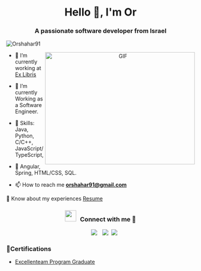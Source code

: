 <h1 align="center">Hello 👋, I'm Or </h1>

<h3 align="center">A passionate software developer from Israel</h3>

<p align="left"> <img src="https://komarev.com/ghpvc/?username=Orshahar91&label=Profile%20views&color=0e75b6&style=flat" alt="Orshahar91" /> </p>

<a target="_blank" align="center">
  <img align="right" top="500" height="300" width="400" alt="GIF" src="https://media.giphy.com/media/SWoSkN6DxTszqIKEqv/giphy.gif">
</a>

- 🔭 I’m currently working at <a href="https://exlibrisgroup.com/" target="blank">Ex Libris</a>

- 🌱 I’m currently Working as a Software Engineer.

- 💪 Skills: Java, Python, C/C++, JavaScript/TypeScript,
- 💪 Angular, Spring, HTML/CSS, SQL.
- 📫 How to reach me **orshahar91@gmail.com**

📄 Know about my experiences <a href="https://github.com/Orshahar91/Me/blob/master/Or%20Shahar%20Resume.pdf" target="blank">Resume</a>
<br/>
<h3 align="center" > <img src="https://media.giphy.com/media/iY8CRBdQXODJSCERIr/giphy.gif" width="30" height="30" style="margin-right: 10px;">Connect with me 🤝 </h3>

<p align="center">

 <div align="center"  class="icons-social" style="margin-left: 10px;">
        <a style="margin-left: 10px;"  target="_blank" href="https://www.linkedin.com/in/or-shahar-exl/">
			<img src="https://img.icons8.com/doodle/40/000000/linkedin--v2.png"></a>
        <a style="margin-left: 10px;" target="_blank" href="https://github.com/Orshahar91">
		<img src="https://img.icons8.com/doodle/40/000000/github--v1.png"></a>
		<a style="margin-left: 5px;" target="_blank" href="https://github.com/Orshahar91/Me/blob/master/Or%20Shahar%20Resume.pdf">
					<img src="https://img.icons8.com/doodle/40/000000/document"></a>
      </div>

</p>


### :memo:Certifications
- [Excellenteam Program Graduate](https://credly.com/badges/f7b3edd9-a805-49a6-92dd-7d058de4af75/public_url)

